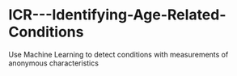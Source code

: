 # ICR---Identifying-Age-Related-Conditions
Use Machine Learning to detect conditions with measurements of anonymous characteristics
